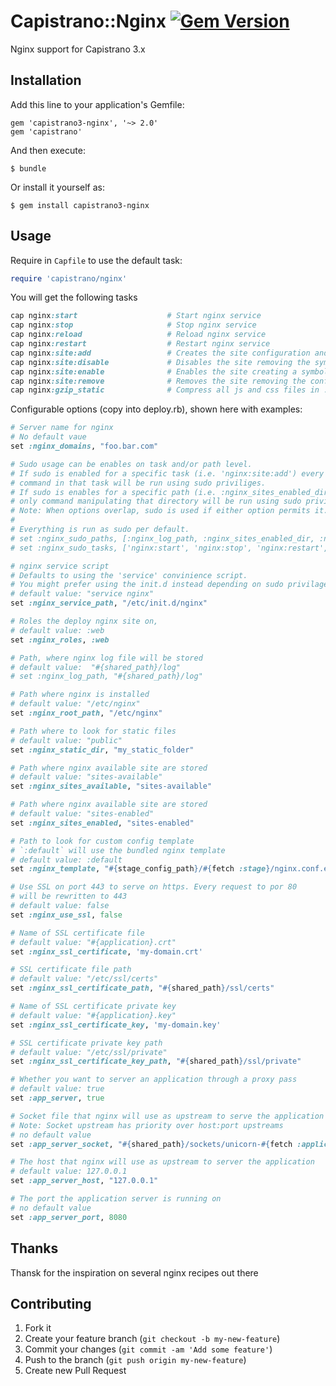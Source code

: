 # Capistrano::Nginx [![Gem Version](https://badge.fury.io/rb/capistrano3-nginx.png)](http://badge.fury.io/rb/capistrano3-nginx)

Nginx support for Capistrano 3.x

## Installation

Add this line to your application's Gemfile:

    gem 'capistrano3-nginx', '~> 2.0'
    gem 'capistrano'

And then execute:

    $ bundle

Or install it yourself as:

    $ gem install capistrano3-nginx

## Usage

Require in `Capfile` to use the default task:

```ruby
require 'capistrano/nginx'
```

You will get the following tasks

```ruby
cap nginx:start                    # Start nginx service
cap nginx:stop                     # Stop nginx service
cap nginx:reload                   # Reload nginx service
cap nginx:restart                  # Restart nginx service
cap nginx:site:add                 # Creates the site configuration and upload it to the available folder
cap nginx:site:disable             # Disables the site removing the symbolic link located in the enabled folder
cap nginx:site:enable              # Enables the site creating a symbolic link into the enabled folder
cap nginx:site:remove              # Removes the site removing the configuration file from the available folder
cap nginx:gzip_static              # Compress all js and css files in :nginx_static_dir with gzip
```

Configurable options (copy into deploy.rb), shown here with examples:

```ruby
# Server name for nginx
# No default vaue
set :nginx_domains, "foo.bar.com"

# Sudo usage can be enables on task and/or path level.
# If sudo is enabled for a specific task (i.e. 'nginx:site:add') every
# command in that task will be run using sudo priviliges.
# If sudo is enables for a specific path (i.e. :nginx_sites_enabled_dir)
# only command manipulating that directory will be run using sudo privileges.
# Note: When options overlap, sudo is used if either option permits it.
#
# Everything is run as sudo per default.
# set :nginx_sudo_paths, [:nginx_log_path, :nginx_sites_enabled_dir, :nginx_sites_available_dir]
# set :nginx_sudo_tasks, ['nginx:start', 'nginx:stop', 'nginx:restart', 'nginx:reload', 'nginx:configtest', 'nginx:site:add', 'nginx:site:disable', 'nginx:site:enable', 'nginx:site:remove' ]

# nginx service script
# Defaults to using the 'service' convinience script.
# You might prefer using the init.d instead depending on sudo privilages.
# default value: "service nginx"
set :nginx_service_path, "/etc/init.d/nginx"

# Roles the deploy nginx site on,
# default value: :web
set :nginx_roles, :web

# Path, where nginx log file will be stored
# default value:  "#{shared_path}/log"
# set :nginx_log_path, "#{shared_path}/log"

# Path where nginx is installed
# default value: "/etc/nginx"
set :nginx_root_path, "/etc/nginx"

# Path where to look for static files
# default value: "public"
set :nginx_static_dir, "my_static_folder"

# Path where nginx available site are stored
# default value: "sites-available"
set :nginx_sites_available, "sites-available"

# Path where nginx available site are stored
# default value: "sites-enabled"
set :nginx_sites_enabled, "sites-enabled"

# Path to look for custom config template
# `:default` will use the bundled nginx template
# default value: :default
set :nginx_template, "#{stage_config_path}/#{fetch :stage}/nginx.conf.erb"

# Use SSL on port 443 to serve on https. Every request to por 80
# will be rewritten to 443
# default value: false
set :nginx_use_ssl, false

# Name of SSL certificate file
# default value: "#{application}.crt"
set :nginx_ssl_certificate, 'my-domain.crt'

# SSL certificate file path
# default value: "/etc/ssl/certs"
set :nginx_ssl_certificate_path, "#{shared_path}/ssl/certs"

# Name of SSL certificate private key
# default value: "#{application}.key"
set :nginx_ssl_certificate_key, 'my-domain.key'

# SSL certificate private key path
# default value: "/etc/ssl/private"
set :nginx_ssl_certificate_key_path, "#{shared_path}/ssl/private"

# Whether you want to server an application through a proxy pass
# default value: true
set :app_server, true

# Socket file that nginx will use as upstream to serve the application
# Note: Socket upstream has priority over host:port upstreams
# no default value
set :app_server_socket, "#{shared_path}/sockets/unicorn-#{fetch :application}.sock"

# The host that nginx will use as upstream to server the application
# default value: 127.0.0.1
set :app_server_host, "127.0.0.1"

# The port the application server is running on
# no default value
set :app_server_port, 8080
```

## Thanks
Thansk for the inspiration on several nginx recipes out there

## Contributing

1. Fork it
2. Create your feature branch (`git checkout -b my-new-feature`)
3. Commit your changes (`git commit -am 'Add some feature'`)
4. Push to the branch (`git push origin my-new-feature`)
5. Create new Pull Request
